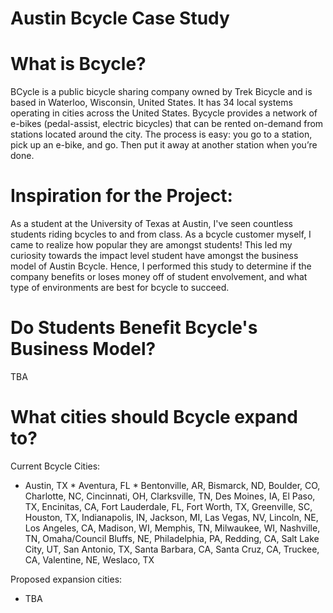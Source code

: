# Austin Bcycle Case Study

# What is Bcycle?
BCycle is a public bicycle sharing company owned by Trek Bicycle and is based in Waterloo, Wisconsin, United States. It has 34 local systems operating in cities across the United States. Bycycle provides a network of e-bikes (pedal-assist, electric bicycles) that can be rented on-demand from stations located around the city. The process is easy: you go to a station, pick up an e-bike, and go. Then put it away at another station when you’re done. 

# Inspiration for the Project:
As a student at the University of Texas at Austin, I've seen countless students riding bcycles to and from class. As a bcycle customer myself, I came to realize how popular they are amongst students! This led my curiosity towards the impact level student have amongst the business model of Austin Bcycle. Hence, I performed this study to determine if the company benefits or loses money off of student envolvement, and what type of environments are best for bcycle to succeed.

# Do Students Benefit Bcycle's Business Model?
TBA

# What cities should Bcycle expand to? 
Current Bcycle Cities:
* Austin, TX * Aventura, FL * Bentonville, AR, Bismarck, ND, Boulder, CO, Charlotte, NC, Cincinnati, OH, Clarksville, TN, Des Moines, IA, El Paso, TX, Encinitas, CA, Fort Lauderdale, FL, Fort Worth, TX, Greenville, SC, Houston, TX, Indianapolis, IN, Jackson, MI, Las Vegas, NV, Lincoln, NE, Los Angeles, CA, Madison, WI, Memphis, TN, Milwaukee, WI, Nashville, TN, Omaha/Council Bluffs, NE, Philadelphia, PA, Redding, CA, Salt Lake City, UT, San Antonio, TX, Santa Barbara, CA, Santa Cruz, CA, Truckee, CA, Valentine, NE, Weslaco, TX

Proposed expansion cities:
* TBA

